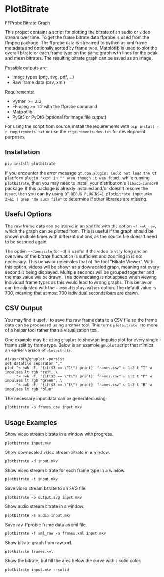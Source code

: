 PlotBitrate
===========

FFProbe Bitrate Graph

This project contains a script for plotting the bitrate of an audio or video
stream over time. To get the frame bitrate data ffprobe is used from the ffmpeg
package. The ffprobe data is streamed to python as xml frame metadata and
optionally sorted by frame type. Matplotlib is used to plot the overall bitrate
or each frame type on the same graph with lines for the peak and mean bitrates.
The resulting bitrate graph can be saved as an image.

Possible outputs are:
* Image types (png, svg, pdf, ...)
* Raw frame data (csv, xml)

Requirements:
* Python >= 3.6
* FFmpeg >= 1.2 with the ffprobe command
* Matplotlib
* PyQt5 or PyQt6 (optional for image file output)

For using the script from source, install the requirements with
`pip install -r requirements.txt` or use the `requirements-dev.txt`
for development purposes.

Installation
------------

`pip install plotbitrate`

If you encounter the error message `qt.qpa.plugin: Could not load the Qt
platform plugin "xcb" in "" even though it was found.` while running
`plotbitrate`, then you may need to install your distribution's
`libxcb-cursor0` package. If this package is already installed and/or doesn't
resolve the issue, then you can try using `QT_DEBUG_PLUGINS=1 plotbitrate
input.mkv 2>&1 | grep "No such file"` to determine if other libraries are
missing.

Useful Options
--------------

The raw frame data can be stored in an xml file with the option `-f xml_raw`,
which the graph can be plotted from. This is useful if the graph should be
shown multiple times with different options, as the source file doesn't need to
be scanned again.

The option `--downscale` (or `-d`) is useful if the video is very long and an
overview of the bitrate fluctuation is sufficient and zooming in is not
necessary. This behavior resembles that of the tool "Bitrate Viewer". With this
option, videos will be shown as a downscaled graph, meaning not every second is
being displayed. Multiple seconds will be grouped together and the max value
will be drawn. This downscaling is not applied when viewing individual frame
types as this would lead to wrong graphs. This behavior can be adjusted with
the `--max-display-values` option. The default value is 700, meaning that at
most 700 individual seconds/bars are drawn.

CSV Output
----------

You may find it useful to save the raw frame data to a CSV file so the frame
data can be processed using another tool. This turns `plotbitrate` into more of
a helper tool rather than a visualization tool.

One example may be using `gnuplot` to show an impulse plot for every single
frame split by frame type. Below is an example `gnuplot` script that mimics an
earlier version of `plotbitrate`.

```
#!/usr/bin/gnuplot -persist
set datafile separator ","
plot "< awk -F, '{if($3 == \"I\") print}' frames.csv" u 1:2 t "I" w impulses lt rgb "red", \
     "< awk -F, '{if($3 == \"P\") print}' frames.csv" u 1:2 t "P" w impulses lt rgb "green", \
     "< awk -F, '{if($3 == \"B\") print}' frames.csv" u 1:2 t "B" w impulses lt rgb "blue"
```

The necessary input data can be generated using:

```
plotbitrate -o frames.csv input.mkv
```

Usage Examples
--------------

Show video stream bitrate in a window with progress.

```
plotbitrate input.mkv
```

Show downscaled video stream bitrate in a window.

```
plotbitrate -d input.mkv
```

Show video stream bitrate for each frame type in a window.

```
plotbitrate -t input.mkv
```

Save video stream bitrate to an SVG file.

```
plotbitrate -o output.svg input.mkv
```

Show audio stream bitrate in a window.

```
plotbitrate -s audio input.mkv
```

Save raw ffproble frame data as xml file.

```
plotbitrate -f xml_raw -o frames.xml input.mkv
```

Show bitrate graph from raw xml.

```
plotbitrate frames.xml
```

Show the bitrate, but fill the area below the curve with a solid color.

```
plotbitrate input.mkv --solid
```
